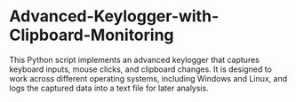 # Advanced-Keylogger-with-Clipboard-Monitoring
This Python script implements an advanced keylogger that captures keyboard inputs, mouse clicks, and clipboard changes. It is designed to work across different operating systems, including Windows and Linux, and logs the captured data into a text file for later analysis.
